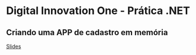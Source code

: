 # Digital Innovation One - Prática .NET

## Criando uma APP de cadastro em memória

[Slides](dio-series.pdf)

